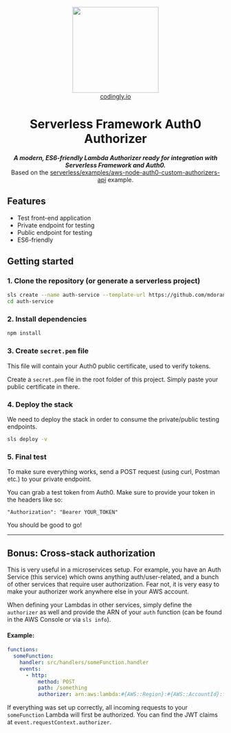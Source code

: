 <p align="center">
  <img src="https://codingly-assets.s3-eu-west-1.amazonaws.com/Codingly+Logo.png" width="200px" height="200px"/>
  </br>
  <a href="https://codingly.io">codingly.io</a>
  <br/>
</p>
<h1 align="center">Serverless Framework Auth0 Authorizer</h1>
<p align="center">
  <i><strong>A modern, ES6-friendly Lambda Authorizer ready for integration with Serverless Framework and Auth0.</strong></i>
  <br/>
  Based on the <a href="https://github.com/serverless/examples/tree/master/aws-node-auth0-custom-authorizers-api">serverless/examples/aws-node-auth0-custom-authorizers-api</a> example.
</p>

## Features

- Test front-end application
- Private endpoint for testing
- Public endpoint for testing
- ES6-friendly

## Getting started

### 1. Clone the repository (or generate a serverless project)
```sh
sls create --name auth-service --template-url https://github.com/mdorante/serverless-auth0-authorizer
cd auth-service
```

### 2. Install dependencies

```sh
npm install
```

### 3. Create `secret.pem` file

This file will contain your Auth0 public certificate, used to verify tokens.

Create a `secret.pem` file in the root folder of this project. Simply paste your public certificate in there.

### 4. Deploy the stack

We need to deploy the stack in order to consume the private/public testing endpoints.

```sh
sls deploy -v
```

### 5. Final test

To make sure everything works, send a POST request (using curl, Postman etc.) to your private endpoint.

You can grab a test token from Auth0. Make sure to provide your token in the headers like so:

```
"Authorization": "Bearer YOUR_TOKEN"
```

You should be good to go!

<hr/>

## Bonus: Cross-stack authorization

This is very useful in a microservices setup. For example, you have an Auth Service (this service) which owns anything auth/user-related, and a bunch of other services that require user authorization.
Fear not, it is very easy to make your authorizer work anywhere else in your AWS account.

When defining your Lambdas in other services, simply define the `authorizer` as well and provide the ARN of your `auth` function (can be found in the AWS Console or via `sls info`).

#### Example:

```yaml
functions:
  someFunction:
    handler: src/handlers/someFunction.handler
    events:
      - http:
          method: POST
          path: /something
          authorizer: arn:aws:lambda:#{AWS::Region}:#{AWS::AccountId}:function:sls-auth-service-draft-dev-auth
```

If everything was set up correctly, all incoming requests to your `someFunction` Lambda will first be authorized. You can find the JWT claims at `event.requestContext.authorizer`.
